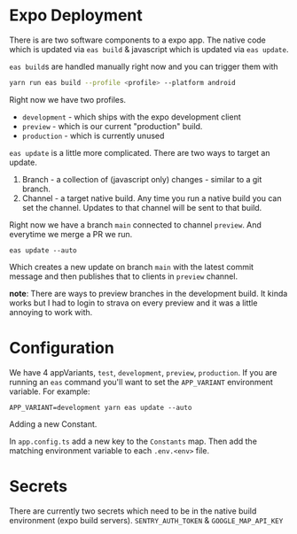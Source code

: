 # Expo Deployment

There is are two software components to a expo app. The native code which is updated via `eas build` & javascript which is updated via `eas update`. 

`eas build`s are handled manually right now and you can trigger them with 

```sh
yarn run eas build --profile <profile> --platform android
```

Right now we have two profiles. 

- `development` - which ships with the expo development client
- `preview` - which is our current "production" build.
- `production` - which is currently unused 

`eas update` is a little more complicated. There are two ways to target an update.

1. Branch - a collection of (javascript only) changes - similar to a git branch. 
2. Channel - a target native build. Any time you run a native build you can set the channel. Updates to that channel will be sent to that build. 

Right now we have a branch `main` connected to channel `preview`. And everytime we merge a PR we run. 

```
eas update --auto
```
Which creates a new update on branch `main` with the latest commit message and then publishes that to clients in `preview` channel.

__note__: There are ways to preview branches in the development build. It kinda works but I had to login to strava on every preview and it was a little annoying to work with. 


# Configuration

We have 4 appVariants, `test`, `development`, `preview`, `production`. If you are running an `eas` command you'll want to set the `APP_VARIANT` environment variable. For example: 
```
APP_VARIANT=development yarn eas update --auto
```

Adding a new Constant.

In `app.config.ts` add a new key to the `Constants` map. Then add the matching environment variable to each `.env.<env>` file. 

# Secrets

There are currently two secrets which need to be in the native build environment (expo build servers). `SENTRY_AUTH_TOKEN` & `GOOGLE_MAP_API_KEY`

